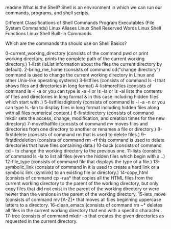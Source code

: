 readme
What is the Shell? Shell is an environment in which we can run our commands, programs, and shell scripts.

Different Classifications of Shell Commands
Program Executables (File System Commands)
Linux Aliases
Linux Shell Reserved Words
Linux Shell Functions
Linux Shell Built-in Commands

Which are the commands tha should use on Shell Basics?

0-current_working_directory (consists of the command pwd or print working directory, prints the complete path of the current working directory.)
1-listit (lsList information about the files the current directory by default).
2-bring_me_home (consists of command cd(“change directory”) command is used to change the current working directory in Linux and other Unix-like operating systems)
3-listfiles (consists of command ls -l that shows files and directories in long format)
4-listmorefiles (consists of command ls -l -a or you can type ls -a -l or ls -la or ls -al lists the contents of files and directories in long format & in this case including hidden files which start with .)
5-listfilesdigitonly (consists of command ls -l -a -n or you can type ls -lan to display files in long format including hidden files along with all files numerical content.)
6-firstdirectory (consists of command mkdir sets the access, change, modification, and creation times for the new directory)
7-movethatfile (consists of command mv moves files and directories from one directory to another or renames a file or directory.)
8-firstdelete (consists of command rm that is used to delete files.)
9-firstdirdeletion (consists of command rm -rf this command is used to delete directories that have files containing data.)
10-back (consists of command cd - to change the working directory to the previous one.
11-lists (consists of command ls -la to list all files (even the hidden files which begin with a ..)
12-file_type (consists of command file that displays the type of a file.)
13-symbolic_link (consists of command ln it is used to create a hard link or a symbolic link (symlink) to an existing file or directory.)
14-copy_html (consists of command cp -rua* that copies all the HTML files from the current working directory to the parent of the working directory, but only copy files that did not exist in the parent of the working directory or were newer than the versions in the parent of the working directory.
15-lets_move (consists of command mv [A-Z]* that moves all files beginning uppercase letters to a directory.
16-clean_emacs (consists of command rm ~* deletes all files in the current working directory that end with a specific character .
17-tree (consists of command mkdir -p that creates the given directories as requested in the current directory. 